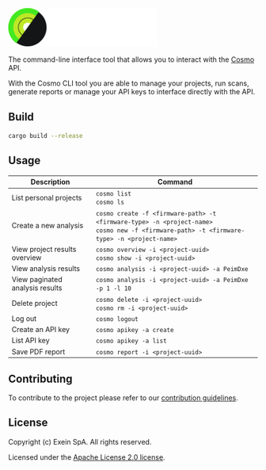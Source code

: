 <img width="300" src="res/cosmo-logo-exein_color_reverse.png" alt="Cosmo Exein Logo">

<br/>

The command-line interface tool that allows you to interact with the [Cosmo](https://cosmo.exein.io/) API. 

With the Cosmo CLI tool you are able to manage your projects, run scans, generate reports or manage your API keys to interface directly with the API.

## Build
  
```bash
cargo build --release
```

## Usage 

| **Description**                 | **Command**                                                                                                                                   |
|---------------------------------|-----------------------------------------------------------------------------------------------------------------------------------------------|
| List personal projects          | `cosmo list`<br>`cosmo ls`                                                                                                                    |
| Create a new analysis           | `cosmo create -f <firmware-path> -t <firmware-type> -n <project-name>`<br>`cosmo new -f <firmware-path> -t <firmware-type> -n <project-name>` |
| View project results overview   | `cosmo overview -i <project-uuid>` <br>`cosmo show -i <project-uuid>`                                                                         |
| View analysis results           | `cosmo analysis -i <project-uuid> -a PeimDxe`                                                                                                 |
| View paginated analysis results | `cosmo analysis -i <project-uuid> -a PeimDxe -p 1 -l 10`                                                                                      |
| Delete project                  | `cosmo delete -i <project-uuid>`<br>`cosmo rm -i <project-uuid>`                                                                              |
| Log out                         | `cosmo logout`                                                                                                                                |
| Create an API key               | `cosmo apikey -a create`                                                                                                                      |
| List API key                    | `cosmo apikey -a list`                                                                                                                        |
| Save PDF report                 | `cosmo report -i <project-uuid>`                                                                                                              |

## Contributing

To contribute to the project please refer to our [contribution guidelines](./CONTRIBUTING.md).

## License

Copyright (c) Exein SpA. All rights reserved.

Licensed under the [Apache License 2.0 license](./LICENSE).
